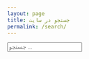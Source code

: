 ```yaml
---
layout: page
title: جستجو در سایت 
permalink: /search/
---
```


<div id="search-container">
    <input type="text" id="search-input" style="font-family: 'Vazirmatn'" placeholder="جستجو ...">
    <ul id="results-container"></ul>
</div>

<script src="{{ site.baseurl }}/assets/simple-jekyll-search.min.js" type="text/javascript"></script>

<script>
    SimpleJekyllSearch({
    searchInput: document.getElementById('search-input'),
    resultsContainer: document.getElementById('results-container'),
    searchResultTemplate: '<div style="text-align: right !important;"><a href="{url}"><h1 style="text-align:right !important;">{title}</h1></a></div>',
    json: '{{ site.baseurl }}/search.json'
    });
</script>